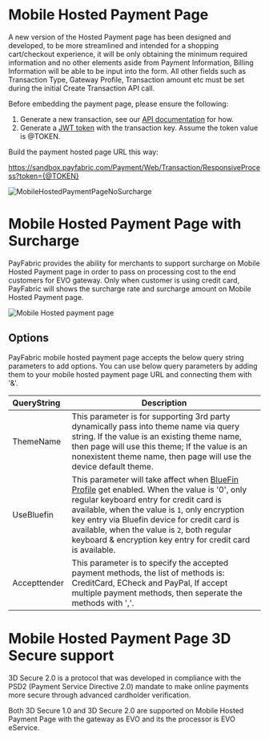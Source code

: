 Mobile Hosted Payment Page
==========================
A new version of the Hosted Payment page has been designed and developed, to be more streamlined and intended for a shopping cart/checkout experience, it will be only obtaining the minimum required information and no other elements aside from Payment Information, Billing Information will be able to be input into the form.  All other fields such as Transaction Type, Gateway Profile, Transaction amount etc must be set during the initial Create Transaction API call.

Before embedding the payment page, please ensure the following:

1. Generate a new transaction, see our [API documentation](../../../../PayFabric-APIs/blob/master/PayFabric/Sections/Transactions.md#create-a-transaction) for how. 
2. Generate a [JWT token](../../../../PayFabric-APIs/blob/master/PayFabric/Sections/JWTToken.md) with the transaction key.  Assume the token value is @TOKEN.

Build the payment hosted page URL this way:

https://sandbox.payfabric.com/Payment/Web/Transaction/ResponsiveProcess?token={@TOKEN}
 
![MobileHostedPaymentPageNoSurcharge](https://raw.githubusercontent.com/PayFabric/Portal/master/PayFabric/Sections/Screenshots/MobileHostedPaymentPageNoSurcharge.png "MobileHostedPaymentPageNoSurcharge") 

Mobile Hosted Payment Page with Surcharge
===================================
PayFabric provides the ability for merchants to support surcharge on Mobile Hosted Payment page in order to pass on processing cost to the end customers for EVO gateway.
Only when customer is using credit card, PayFabric will shows the surcharge rate and surcharge amount on Mobile Hosted Payment page.

![Mobile Hosted payment page](https://raw.githubusercontent.com/PayFabric/Portal/master/PayFabric/Sections/Screenshots/MobileHostedPaymentPage.png "Mobile Hosted payment page")

Options
-------

PayFabric mobile hosted payment page accepts the below query string parameters to add options. You can use below query parameters by adding them to your mobile hosted payment page URL and connecting them with '&'.

>
| QueryString| Description | 
| :------------- | ------------- | 
|ThemeName|This parameter is for supporting 3rd party dynamically pass into theme name via query string. If the value is an existing theme name, then page will use this theme; If the value is an nonexistent theme name, then page will use the device default theme.|
|UseBluefin|This parameter will take affect when [BlueFin Profile](https://github.com/PayFabric/Portal/blob/master/PayFabric/Sections/Bluefin.md) get enabled. When the value is '0', only regular keyboard entry for credit card is available, when the value is `1`, only encryption key entry via Bluefin device for credit card is available, when the value is `2`, both regular keyboard & encryption key entry for credit card is available.|
|Accepttender|This parameter is to specify the accepted payment methods, the list of methods is: CreditCard, ECheck and PayPal, If accept multiple payment methods, then seperate the methods with ','.|

Mobile Hosted Payment Page 3D Secure support
======================================
3D Secure 2.0 is a protocol that was developed in compliance with the PSD2 (Payment Service Directive 2.0) mandate to make online payments more secure through advanced cardholder verification. 

Both 3D Secure 1.0 and 3D Secure 2.0 are supported on Mobile Hosted Payment Page with the gateway as EVO and its the processor is EVO eService.

